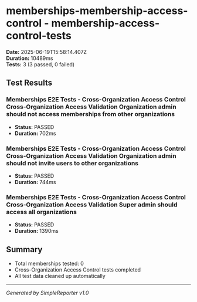 # memberships-membership-access-control - membership-access-control-tests

**Date:** 2025-06-19T15:58:14.407Z  
**Duration:** 10489ms  
**Tests:** 3 (3 passed, 0 failed)

## Test Results


### Memberships E2E Tests - Cross-Organization Access Control Cross-Organization Access Validation Organization admin should not access memberships from other organizations
- **Status:** PASSED
- **Duration:** 702ms



### Memberships E2E Tests - Cross-Organization Access Control Cross-Organization Access Validation Organization admin should not invite users to other organizations
- **Status:** PASSED
- **Duration:** 744ms



### Memberships E2E Tests - Cross-Organization Access Control Cross-Organization Access Validation Super admin should access all organizations
- **Status:** PASSED
- **Duration:** 1390ms



## Summary

- Total memberships tested: 0
- Cross-Organization Access Control tests completed
- All test data cleaned up automatically

---
*Generated by SimpleReporter v1.0*
